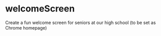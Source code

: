 welcomeScreen
=============

Create a fun welcome screen for seniors at our high school (to be set as Chrome homepage)
